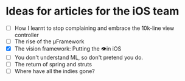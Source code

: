 # Ideas for articles for the iOS team

- [ ] How I learnt to stop complaining and embrace the 10k-line view controller
- [ ] The rise of the μFramework  
- [x] The vision framework: Putting the 👁️in iOS 
- [ ] You don't understand ML, so don't pretend you do.
- [ ] The return of spring and struts
- [ ] Where have all the indies gone?
